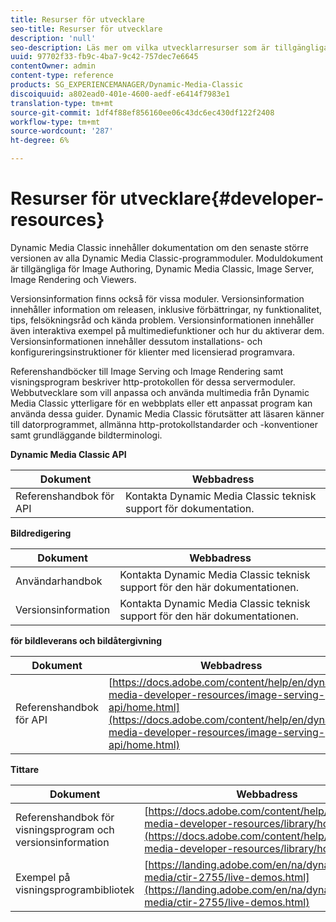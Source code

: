 ```yaml
---
title: Resurser för utvecklare
seo-title: Resurser för utvecklare
description: 'null'
seo-description: Läs mer om vilka utvecklarresurser som är tillgängliga för Dynamic Media.
uuid: 97702f33-fb9c-4ba7-9c42-757dec7e6645
contentOwner: admin
content-type: reference
products: SG_EXPERIENCEMANAGER/Dynamic-Media-Classic
discoiquuid: a802ead0-401e-4600-aedf-e6414f7983e1
translation-type: tm+mt
source-git-commit: 1df4f88ef856160ee06c43dc6ec430df122f2408
workflow-type: tm+mt
source-wordcount: '287'
ht-degree: 6%

---
```



# Resurser för utvecklare{#developer-resources}

Dynamic Media Classic innehåller dokumentation om den senaste större versionen av alla Dynamic Media Classic-programmoduler. Moduldokument är tillgängliga för Image Authoring, Dynamic Media Classic, Image Server, Image Rendering och Viewers.

Versionsinformation finns också för vissa moduler. Versionsinformation innehåller information om releasen, inklusive förbättringar, ny funktionalitet, tips, felsökningsråd och kända problem. Versionsinformationen innehåller även interaktiva exempel på multimediefunktioner och hur du aktiverar dem. Versionsinformationen innehåller dessutom installations- och konfigureringsinstruktioner för klienter med licensierad programvara.

Referenshandböcker till Image Serving och Image Rendering samt visningsprogram beskriver http-protokollen för dessa servermoduler. Webbutvecklare som vill anpassa och använda multimedia från Dynamic Media Classic ytterligare för en webbplats eller ett anpassat program kan använda dessa guider. Dynamic Media Classic förutsätter att läsaren känner till datorprogrammet, allmänna http-protokollstandarder och -konventioner samt grundläggande bildterminologi.


**Dynamic Media Classic API**

| Dokument | Webbadress |
|--- |--- |
| Referenshandbok för API | Kontakta Dynamic Media Classic teknisk support för dokumentation. |

**Bildredigering**

| Dokument | Webbadress |
|--- |--- |
| Användarhandbok | Kontakta Dynamic Media Classic teknisk support för den här dokumentationen. |
| Versionsinformation | Kontakta Dynamic Media Classic teknisk support för den här dokumentationen. |

**för bildleverans och bildåtergivning**

| Dokument | Webbadress |
|--- |--- |
| Referenshandbok för API | [https://docs.adobe.com/content/help/en/dynamic-media-developer-resources/image-serving-api/home.html](https://docs.adobe.com/content/help/en/dynamic-media-developer-resources/image-serving-api/home.html) |

**Tittare**

| Dokument | Webbadress |
|--- |--- |
| Referenshandbok för visningsprogram och versionsinformation | [https://docs.adobe.com/content/help/en/dynamic-media-developer-resources/library/home.html](https://docs.adobe.com/content/help/en/dynamic-media-developer-resources/library/home.html) |
| Exempel på visningsprogrambibliotek | [https://landing.adobe.com/en/na/dynamic-media/ctir-2755/live-demos.html](https://landing.adobe.com/en/na/dynamic-media/ctir-2755/live-demos.html) |


<!-- 

**Web-to-Print**

|Document|Web address|
|--- |--- |
|Reference Guide|[https://www.adobe.com/go/learn_s7_webtoprint_en](https://www.adobe.com/go/learn_s7_webtoprint_en)| 

-->
